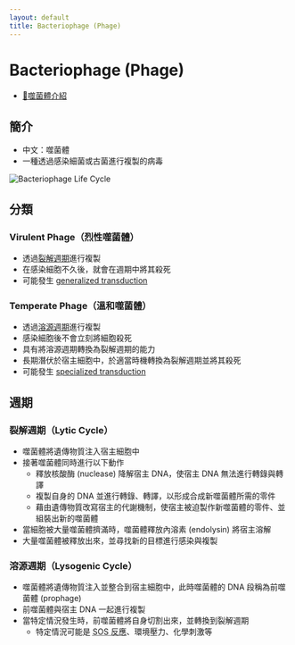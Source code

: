 ```yaml
---
layout: default
title: Bacteriophage (Phage)
---
```


# Bacteriophage (Phage)

- [🎥噬菌體介紹](https://www.youtube.com/watch?v=YI3tsmFsrOg)

## 簡介

- 中文：噬菌體
- 一種透過感染細菌或古菌進行複製的病毒

<img src="https://upload.wikimedia.org/wikipedia/commons/5/5a/Phage2.JPG" alt="Bacteriophage Life Cycle" data-zoom="0.6" />

## 分類

### Virulent Phage（烈性噬菌體）

- 透過[裂解週期](#lytic-cycle)進行複製
- 在感染細胞不久後，就會在週期中將其殺死
- 可能發生 [generalized transduction](horizontal-gene-transfer#generalized-transduction)

### Temperate Phage（溫和噬菌體）

- 透過[溶源週期](#lysogenic-cycle)進行複製
- 感染細胞後不會立刻將細胞殺死
- 具有將溶源週期轉換為裂解週期的能力
- 長期潛伏於宿主細胞中，於適當時機轉換為裂解週期並將其殺死
- 可能發生 [specialized transduction](horizontal-gene-transfer#specialized-transduction)

## 週期

### <span id="lytic-cycle">裂解週期（Lytic Cycle）</span>

- 噬菌體將遺傳物質注入宿主細胞中
- 接著噬菌體同時進行以下動作
    - 釋放核酸酶 (nuclease) 降解宿主 DNA，使宿主 DNA 無法進行轉錄與轉譯
    - 複製自身的 DNA 並進行轉錄、轉譯，以形成合成新噬菌體所需的零件
    - 藉由遺傳物質改寫宿主的代謝機制，使宿主被迫製作新噬菌體的零件、並組裝出新的噬菌體
- 當細胞被大量噬菌體擠滿時，噬菌體釋放內溶素 (endolysin) 將宿主溶解
- 大量噬菌體被釋放出來，並尋找新的目標進行感染與複製

### <span id="lysogenic-cycle">溶源週期（Lysogenic Cycle）</span>

- 噬菌體將遺傳物質注入並整合到宿主細胞中，此時噬菌體的 DNA 段稱為前噬菌體 (prophage)
- 前噬菌體與宿主 DNA 一起進行複製
- 當特定情況發生時，前噬菌體將自身切割出來，並轉換到裂解週期
    - 特定情況可能是 <abbr title="細菌在 DNA 損傷時觸發的一種應急反應機制">SOS 反應</abbr>、環境壓力、化學刺激等

